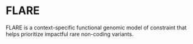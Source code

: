 # FLARE
FLARE is a context-specific functional genomic model of constraint that helps prioritize impactful rare non-coding variants.
